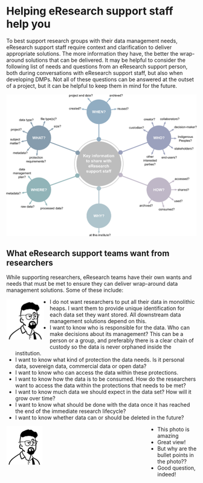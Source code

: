 # Helping eResearch support staff help you

To best support research groups with their data management needs, eResearch support staff require context and clarification to deliver appropriate solutions. The more information they have, the better the wrap-around solutions that can be delivered. It may be helpful to consider the following list of needs and questions from an eResearch support person, both during conversations with eResearch support staff, but also when developing DMPs. Not all of these questions can be answered at the outset of a project, but it can be helpful to keep them in mind for the future.

![The who, what, when, where, why, and how of data management](../figures/5Ws-eResearch-support-draft-v1.png)

## What eResearch support teams want from researchers

While supporting researchers, eResearch teams have their own wants and needs that must be met to ensure they can deliver wrap-around data management solutions. Some of these include:

<img style="float: left; margin: 0px 15px 15px 0px;" src="../figures/Darryl-headshot.png" width="100" alt="Headshot of eResearch manager Darryl" />

* I do not want researchers to put all their data in monolithic heaps. I want them to provide unique identification for each data set they want stored. All downstream data management solutions depend on this.
* I want to know who is responsible for the data. Who can make decisions about its management?  This can be a person or a group, and preferably there is a clear chain of custody so the data is never orphaned inside the institution.
* I want to know what kind of protection the data needs. Is it personal data, sovereign data, commercial data or open data?
* I want to know who can access the data within these protections.
* I want to know how the data is to be consumed. How do the researchers want to access the data within the protections that needs to be met?
* I want to know much data we should expect in the data set? How will it grow over time?
* I want to know what should be done with the data once it has reached the end of the immediate research lifecycle? 
* I want to know whether data can or should be deleted in the future?


<body>
  <p>
    <img src="../figures/Darryl-headshot.png" style="float: left;"/>
    <p>
    <ul style="padding-left: 400px;">
      <li>This photo is amazing</li>
      <li>Great view!</li>
      <li>But why are the bullet points in the photo??</li>
      <li>Good question, indeed!</li>
    </ul>
  </p>
</body>
